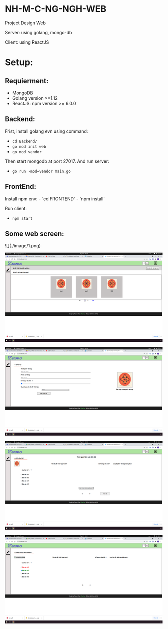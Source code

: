 # NH-M-C-NG-NGH-WEB
Project Design Web

Server: using golang, mongo-db

Client: using ReactJS

<H1>Setup:</H1>
<H2>Requierment: </H2>

- MongoDB
- Golang version >=1.12
- ReactJS: npm version >= 6.0.0

<h2>Backend: </h2>

Frist, install golang evn using command:
- `cd Backend/`
- `go mod init web `
- `go mod vendor`

Then start mongodb at port 27017. And run server:
- `go run -mod=vendor main.go`

<h2>FrontEnd: </h2>
Install npm env:
- `cd FRONTEND`
- `npm install`

Run client:
- `npm start`

<h2>Some web screen:</h2>
![](./image/1.png)

![](./image/2.png)

![](./image/3.png)

![](./image/4.png)

![](./image/5.png)
